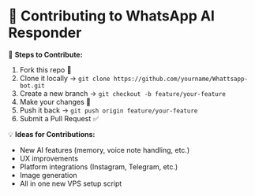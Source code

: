 # 💖 Contributing to WhatsApp AI Responder

🚀 **Steps to Contribute:**
1. Fork this repo 🍴
2. Clone it locally → `git clone https://github.com/yourname/Whattsapp-bot.git`
3. Create a new branch → `git checkout -b feature/your-feature`
4. Make your changes 🔨
5. Push it back → `git push origin feature/your-feature`
6. Submit a Pull Request ✅

💡 **Ideas for Contributions:**
- New AI features (memory, voice note handling, etc.)
- UX improvements
- Platform integrations (Instagram, Telegram, etc.)
- Image generation
- All in one new VPS setup script
